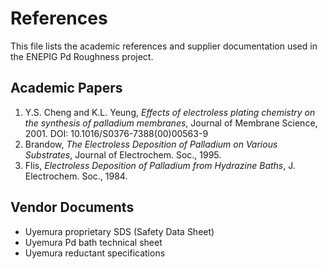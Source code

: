 # References

This file lists the academic references and supplier documentation used in the ENEPIG Pd Roughness project.

##  Academic Papers

1. Y.S. Cheng and K.L. Yeung, *Effects of electroless plating chemistry on the synthesis of palladium membranes*, Journal of Membrane Science, 2001. DOI: 10.1016/S0376-7388(00)00563-9
2. Brandow, *The Electroless Deposition of Palladium on Various Substrates*, Journal of Electrochem. Soc., 1995.
3. Flis, *Electroless Deposition of Palladium from Hydrazine Baths*, J. Electrochem. Soc., 1984.

##  Vendor Documents

- Uyemura proprietary SDS (Safety Data Sheet)
- Uyemura Pd bath technical sheet
- Uyemura reductant specifications
